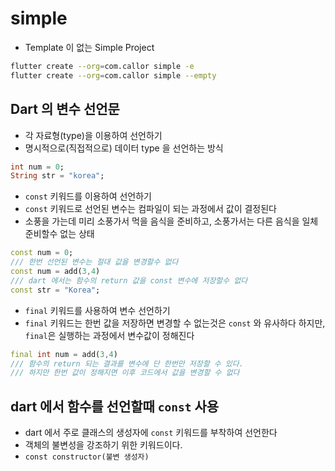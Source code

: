 # simple

- Template 이 없는 Simple Project

```bash
flutter create --org=com.callor simple -e
flutter create --org=com.callor simple --empty
```

## Dart 의 변수 선언문

- 각 자료형(type)을 이용하여 선언하기
- 명시적으로(직접적으로) 데이터 type 을 선언하는 방식

```dart
int num = 0;
String str = "korea";
```

- `const` 키워드를 이용하여 선언하기
- `const` 키워드로 선언된 변수는 컴파일이 되는 과정에서 값이 결정된다
- 소풍을 가는데 미리 소풍가서 먹을 음식을 준비하고, 소풍가서는 다른 음식을 일체 준비할수 없는 상태

```dart
const num = 0;
/// 한번 선언된 변수는 절대 값을 변경할수 없다
const num = add(3,4)
/// dart 에서는 함수의 return 값을 const 변수에 저장할수 없다
const str = "Korea";
```

- `final` 키워드를 사용하여 변수 선언하기
- `final` 키워드는 한번 값을 저장하면 변경할 수 없는것은 `const` 와 유사하다 하지만, `final`은 실행하는 과정에서 변수값이 정해진다

```dart
final int num = add(3,4)
/// 함수의 return 되는 결과를 변수에 단 한번만 저장할 수 있다.
/// 하지만 한번 값이 정해지면 이후 코드에서 값을 변경할 수 없다
```

## dart 에서 함수를 선언할때 `const` 사용

- dart 에서 주로 클래스의 생성자에 `const` 키워드를 부착하여 선언한다
- 객체의 불변성을 강조하기 위한 키워드이다.
- `const constructor(불변 생성자)`
